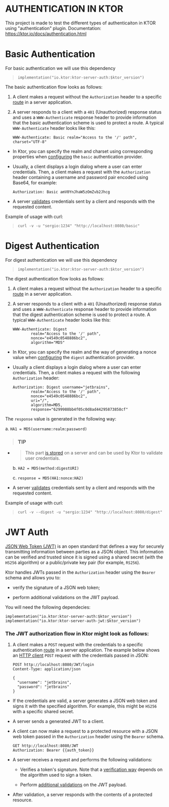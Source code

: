 # AUTHENTICATION IN KTOR

This project is made to test the different types of authenticaiton in KTOR using "authentication" plugin.
Documentation: https://ktor.io/docs/authentication.html

# Basic Authentication

For basic authentication we will use this dependency
>  `implementation("io.ktor:ktor-server-auth:$ktor_version")`

The basic authentication flow looks as follows:

1.  A client makes a request without the `Authorization` header to a specific [route](https://ktor.io/docs/routing-in-ktor.html) in a server application.

2.  A server responds to a client with a `401` (Unauthorized) response status and uses a `WWW-Authenticate` response header to provide information that the basic authentication scheme is used to protect a route. A typical `WWW-Authenticate` header looks like this:

    ```
    WWW-Authenticate: Basic realm="Access to the '/' path", charset="UTF-8"
    ```


-   In Ktor, you can specify the realm and charset using corresponding properties when [configuring](https://ktor.io/docs/basic.html#configure-provider) the `basic` authentication provider.

-   Usually, a client displays a login dialog where a user can enter credentials. Then, a client makes a request with the `Authorization` header containing a username and password pair encoded using Base64, for example:

    ```
    Authorization: Basic amV0YnJhaW5zOmZvb2Jhcg
    ```

-   A server [validates](https://ktor.io/docs/basic.html#configure-provider) credentials sent by a client and responds with the requested content.

Example of usage with curl:
> `curl -v -u "sergio:1234" "http://localhost:8080/basic"`

# Digest Authentication

For digest authentication we will use this dependency
>  `implementation("io.ktor:ktor-server-auth:$ktor_version")`

The digest authentication flow looks as follows:

1.  A client makes a request without the `Authorization` header to a specific [route](https://ktor.io/docs/routing-in-ktor.html) in a server application.

2.  A server responds to a client with a `401` (Unauthorized) response status and uses a `WWW-Authenticate` response header to provide information that the digest authentication scheme is used to protect a route. A typical `WWW-Authenticate` header looks like this:

    ```
    WWW-Authenticate: Digest
            realm="Access to the '/' path",
            nonce="e4549c0548886bc2",
            algorithm="MD5"
    ```


-   In Ktor, you can specify the realm and the way of generating a nonce value when [configuring](https://ktor.io/docs/digest.html#configure-provider) the `digest` authentication provider.

-   Usually a client displays a login dialog where a user can enter credentials. Then, a client makes a request with the following `Authorization` header:

    ```
    Authorization: Digest username="jetbrains",
            realm="Access to the '/' path",
            nonce="e4549c0548886bc2",
            uri="/",
            algorithm=MD5,
            response="6299988bb4f05c0d8ad44295873858cf"
    ```


The `response` value is generated in the following way:

a. `HA1 = MD5(username:realm:password)`

> ### TIP

-   > This part [is stored](https://ktor.io/docs/digest.html#digest-table) on a server and can be used by Ktor to validate user credentials.

    b. `HA2 = MD5(method:digestURI)`

    c. `response = MD5(HA1:nonce:HA2)`

-   A server [validates](https://ktor.io/docs/digest.html#configure-provider) credentials sent by a client and responds with the requested content.

Example of usage with curl:
> `curl -v --digest -u "sergio:1234" "http://localhost:8080/digest"`

# JWT Auth
[JSON Web Token (JWT)](https://jwt.io/) is an open standard that defines a way for securely transmitting information between parties as a JSON object. This information can be verified and trusted since it is signed using a shared secret (with the `HS256` algorithm) or a public/private key pair (for example, `RS256`).

Ktor handles JWTs passed in the `Authorization` header using the `Bearer` schema and allows you to:

-   verify the signature of a JSON web token;

-   perform additional validations on the JWT payload.

You will need the following dependecies:
```
implementation("io.ktor:ktor-server-auth:$ktor_version")
implementation("io.ktor:ktor-server-auth-jwt:$ktor_version")
```
### The JWT authorization flow in Ktor might look as follows:

1.  A client makes a `POST` request with the credentials to a specific authentication [route](https://ktor.io/docs/routing-in-ktor.html) in a server application. The example below shows an [HTTP client](https://www.jetbrains.com/help/idea/http-client-in-product-code-editor.html) `POST` request with the credentials passed in JSON:

    ```
    POST http://localhost:8080/JWT/login
    Content-Type: application/json
    
    {
      "username": "jetbrains",
      "password": "jetbrains"
    }
    ```


-   If the credentials are valid, a server generates a JSON web token and signs it with the specified algorithm. For example, this might be `HS256` with a specific shared secret.

-   A server sends a generated JWT to a client.

-   A client can now make a request to a protected resource with a JSON web token passed in the `Authorization` header using the `Bearer` schema.

    ```
    GET http://localhost:8080/JWT
    Authorization: Bearer {{auth_token}}
    ```

-   A server receives a request and performs the following validations:

    -   Verifies a token's signature. Note that a [verification way](https://ktor.io/docs/jwt.html#configure-verifier) depends on the algorithm used to sign a token.

    -   Perform [additional validations](https://ktor.io/docs/jwt.html#validate-payload) on the JWT payload.

-   After validation, a server responds with the contents of a protected resource.